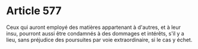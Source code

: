# Article 577

Ceux qui auront employé des matières appartenant à d'autres, et à leur insu, pourront aussi être condamnés à des dommages et intérêts, s'il y a lieu, sans préjudice des poursuites par voie extraordinaire, si le cas y échet.